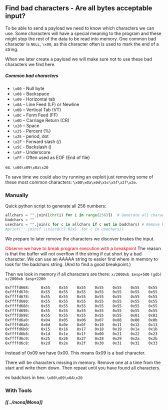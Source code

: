 
## Find bad characters - Are all bytes acceptable input?

To be able to send a payload we need to know which characters we can use. Some characters will have a special meaning to the program and these might stop the rest of the data to be read into memory. One common bad character is `NULL`, `\x00`, as this character often is used to mark the end of a string.

When we later create a payload we will make sure not to use these bad characters we find here.

##### Common bad characters
- `\x00` - Null byte
- `\x08` – Backspace
- `\x09` - Horizontal tab
- `\x0A` – Line Feed (LF) or Newline
- `\x0B` – Vertical Tab (VT)
- `\x0C` – Form Feed (FF)
- `\x0D` – Carriage Return (CR)
- `\x20` – Space
- `\x25` - Percent (%)
- `\x2E` - period, dot
- `\x2F` - Forward slash (/)
- `\x5C` - Backslash ()
- `\x5F` - Underscore
- `\xFF` - Often used as EOF (End of file)

ex. `\x00\x09\x0a\x20`

To save time we could also try running an exploit just removing some of these most common characters: `\x00\x0a\x0d\x5c\x5f\x2f\x2e`.

### Manually

Quick python script to generate all 256 numbers:
```python
allchars = "".join([chr(i) for i in range(256)])  # Generate all characters from \x00 to \xff
badchars = ""
usechars = "".join(c for c in allchars if c not in badchars) # Remove badchars from allchars
#print(''.join(f'\\x{ord(c):02x}' for c in usechars))
```
We prepare to later remove the characters we discover brakes the input.



<font color=red>Observe we have to break program execution with a breakpoint</font> The reason is that the buffer will not overflow if the string if cut short by a bad character.
We can use an AAAAA string to easier find where in memory to look for the badchars string. (And to find a good breakpoint.)

Then we look in memory if all characters are there:
`x/2000xb $esp+500`
`(gdb) x/2000xb $esp+2200`

```sh
0xffffd668:     0x55    0x55    0x55    0x55    0x55    0x55    0x55    0x55
0xffffd670:     0x55    0x55    0x55    0x55    0x55    0x55    0x55    0x55
0xffffd678:     0x55    0x55    0x55    0x55    0x55    0x55    0x55    0x55
0xffffd680:     0x55    0x55    0x55    0x55    0x55    0x55    0x55    0x55
0xffffd688:     0x55    0x55    0x55    0x55    0x55    0x55    0x55    0x55
0xffffd690:     0x55    0x55    0x55    0x55    0x55    0x55    0x55    0x55
0xffffd698:     0x55    0x55    0x55    0x55    0x55    0x01    0x02    0x03
0xffffd6a0:     0x04    0x05    0x06    0x07    0x08    0x00    0x0b    0x0c
0xffffd6a8:     0x0d    0x0e    0x0f    0x10    0x11    0x12    0x13    0x14
0xffffd6b0:     0x15    0x16    0x17    0x18    0x19    0x1a    0x1b    0x1c
0xffffd6b8:     0x1d    0x1e    0x1f    0x00    0x21    0x22    0x23    0x24
0xffffd6c0:     0x25    0x26    0x27    0x28    0x29    0x2a    0x2b    0x2c
0xffffd6c8:     0x2d    0x2e    0x2f    0x30    0x31    0x32    0x33    0x34
```
Instead of 0x09 we have 0x00. This means 0x09 is a bad character.

There will be characters missing in memory. Remove one at a time from the start and write them down. Then repeat until you have found all characters.

ex badchars in hex: `\x00\x09\x0A\x20`

### With Tools

##### [[../mona|Mona]]

